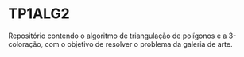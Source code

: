 # TP1ALG2
Repositório contendo o algoritmo de triangulação de polígonos e a 3-coloração, com o objetivo de resolver o problema da galeria de arte.
